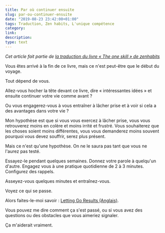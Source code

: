 ```yaml
---
title: Par où continuer ensuite
slug: par-ou-continuer-ensuite
date: "2019-08-23 23:42:00+01:00"
tags: Traduction, Zen habits, L'unique compétence
category: 
link: 
description: 
type: text
---
```


_Cet article fait partie de [la traduction du livre « The one skill » de zenhabits](/blog/fr/traduction-du-livre-the-one-skill-de-zenhabits/)_


Vous êtes arrivé à la fin de ce livre, mais ce n'est peut-être que le début du voyage.

Tout dépend de vous.

Allez-vous hocher la tête devant ce livre, dire « intéressantes idées » et ensuite continuer votre vie comme avant ?

<!-- TEASER_END -->

Ou vous engagerez-vous à vous entraîner à lâcher prise et à voir si cela a des avantages dans votre vie ?

Mon hypothèse est que si vous vous exercez à lâcher prise, vous vous retrouverez moins en colère et moins irrité et frustré. Vous souhaiterez que les choses soient moins différentes, vous vous demanderez moins souvent pourquoi vous devez souffrir, serez plus présent.

Mais ce n'est qu'une hypothèse. On ne le saura pas tant que vous ne l'aurez pas testé.

Essayez-le pendant quelques semaines. Donnez votre parole à quelqu'un d'autre. Engagez vous à une pratique quotidienne de 2 à 3 minutes. Configurez des rappels.

Asseyez-vous quelques minutes et entraînez-vous.

Voyez ce qui se passe.

Alors faites-le-moi savoir : [Letting Go Results (Anglais)](https://docs.google.com/forms/d/e/1FAIpQLSf5AYUbPJ2Blw7MiZhzgUUtLOKzqbouoPmlJ-Gnhbe4IbJM0w/viewform).

Vous pouvez me dire comment ça s'est passé, ou si vous avez des questions ou des obstacles que vous aimeriez signaler.

Ça m'aiderait vraiment.
